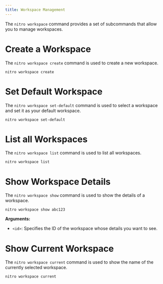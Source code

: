 ```yaml
---
title: Workspace Management
---
```


The `nitro workspace` command provides a set of subcommands that allow you to manage workspaces.

# Create a Workspace

The `nitro workspace create` command is used to create a new workspace.

```shell
nitro workspace create
```

# Set Default Workspace

The `nitro workspace set-default` command is used to select a workspace and set it as your default workspace.

```shell
nitro workspace set-default
```

# List all Workspaces

The `nitro workspace list` command is used to list all workspaces.

```shell
nitro workspace list
```

# Show Workspace Details

The `nitro workspace show` command is used to show the details of a workspace.

```shell
nitro workspace show abc123
```

**Arguments:**

- `<id>`: Specifies the ID of the workspace whose details you want to see.

# Show Current Workspace

The `nitro workspace current` command is used to show the name of the currently selected workspace.

```shell
nitro workspace current
```
